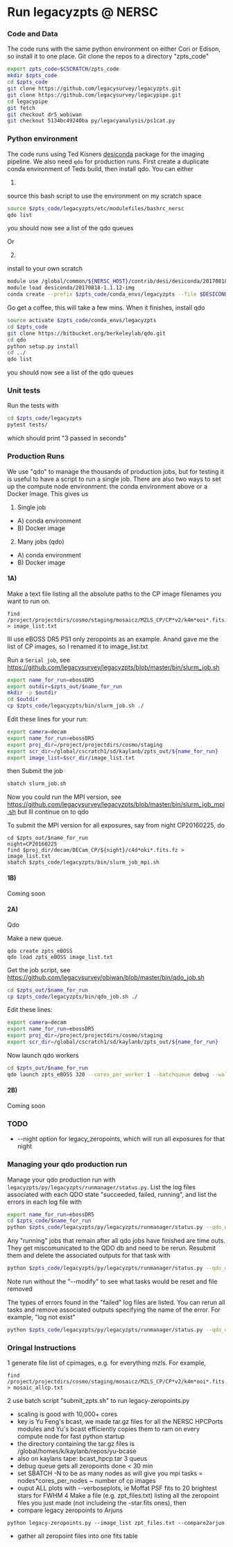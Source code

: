 # Run legacyzpts @ NERSC

### Code and Data
The code runs with the same python environment on either Cori or Edison, so install it to one place. Git clone the repos to a directory "zpts_code"
```sh
export zpts_code=$CSCRATCH/zpts_code
mkdir $zpts_code
cd $zpts_code
git clone https://github.com/legacysurvey/legacyzpts.git
git clone https://github.com/legacysurvey/legacypipe.git
cd legacypipe
git fetch
git checkout dr5_wobiwan
git checkout 5134bc49240ba py/legacyanalysis/ps1cat.py
```

### Python environment
The code runs using Ted Kisners [desiconda](https://github.com/desihub/desiconda.git) package for the imaging pipeline. We also need `qdo` for production runs. First create a duplicate conda environment of Teds build, then install qdo. You can either 

1)
source this bash script to use the environment on my scratch space
```sh
source $zpts_code/legacyzpts/etc/modulefiles/bashrc_nersc
qdo list
```
you should now see a list of the qdo queues

Or 

2)
install to your own scratch
```sh
module use /global/common/${NERSC_HOST}/contrib/desi/desiconda/20170818-1.1.12-img/modulefiles
module load desiconda/20170818-1.1.12-img
conda create --prefix $zpts_code/conda_envs/legacyzpts --file $DESICONDA/pkg_list.txt
```

Go get a coffee, this will take a few mins. When it finishes, install qdo
```sh
source activate $zpts_code/conda_envs/legacyzpts
cd $zpts_code
git clone https://bitbucket.org/berkeleylab/qdo.git
cd qdo
python setup.py install
cd ../
qdo list
```
you should now see a list of the qdo queues

### Unit tests
Run the tests with
```sh
cd $zpts_code/legacyzpts
pytest tests/
```
which should print "3 passed in <blah> seconds"

### Production Runs

We use "qdo" to manage the thousands of production jobs, but for testing it is useful to have a script to run a single job. There are also two ways to set up the compute node environment: the conda environment above or a Docker Image. This gives us 
 1) Single job
 * A) conda environment
 * B) Docker image
 2) Many jobs (qdo)
 * A) conda environment
 * B) Docker image

#### 1A)
Make a text file listing all the absolute paths to the CP image filenames you want to run on.
```
find /project/projectdirs/cosmo/staging/mosaicz/MZLS_CP/CP*v2/k4m*ooi*.fits.fz > image_list.txt
```
Ill use eBOSS DR5 PS1 only zeropoints as an example. Anand gave me the list of CP images, so I renamed it to image_list.txt

Run a `Serial job`, see
https://github.com/legacysurvey/legacyzpts/blob/master/bin/slurm_job.sh

```sh
export name_for_run=ebossDR5
export outdir=$zpts_out/$name_for_run
mkdir -p $outdir
cd $outdir
cp $zpts_code/legacyzpts/bin/slurm_job.sh ./
```

Edit these lines for your run:
```sh
export camera=decam
export name_for_run=ebossDR5
export proj_dir=/project/projectdirs/cosmo/staging
export scr_dir=/global/cscratch1/sd/kaylanb/zpts_out/${name_for_run}
export image_list=$scr_dir/image_list.txt
```

then Submit the job
```sh
sbatch slurm_job.sh
```

Now you could run the MPI version, see 
https://github.com/legacysurvey/legacyzpts/blob/master/bin/slurm_job_mpi.sh
but Ill continue on to qdo

To submit the MPI version for all exposures, say from night CP20160225, do
```
cd $zpts_out/$name_for_run
night=CP20160225
find $proj_dir/decam/DECam_CP/${night}/c4d*oki*.fits.fz > image_list.txt
sbatch $zpts_code/legacyzpts/bin/slurm_job_mpi.sh
```

#### 1B)
Coming soon

#### 2A)
Qdo

Make a new queue. 
```
qdo create zpts_eBOSS
qdo load zpts_eBOSS image_list.txt
```

Get the job script, see
https://github.com/legacysurvey/obiwan/blob/master/bin/qdo_job.sh
```sh
cd $zpts_out/$name_for_run
cp $zpts_code/legacyzpts/bin/qdo_job.sh ./
```

Edit these lines:
```sh
export camera=decam
export name_for_run=ebossDR5
export proj_dir=/project/projectdirs/cosmo/staging
export scr_dir=/global/cscratch1/sd/kaylanb/zpts_out/${name_for_run}
```

Now launch qdo workers
```sh
cd $zpts_out/$name_for_run
qdo launch zpts_eBOSS 320 --cores_per_worker 1 --batchqueue debug --walltime 00:30:00 --script $zpts_out/$name_for_run/qdo_job.sh --keep_env
```

#### 2B)
Coming soon

### TODO

* --night option for legacy_zeropoints, which will run all exposures for that night 

### Managing your qdo production run
Manage your qdo production run with `legacyzpts/py/legacyzpts/runmanager/status.py`. List the log files associated with each QDO state "succeeded, failed, running", and list the errors in each log file with
```sh
export name_for_run=ebossDR5
cd $zpts_code/$name_for_run
python $zpts_code/legacyzpts/py/legacyzpts/runmanager/status.py --qdo_quename zpts_eBOSS --outdir "$zpts_out/$name_for_run"
```

Any "running" jobs that remain after all qdo jobs have finished are time outs. They get miscomunicated to the QDO db and need to be rerun. Resubmit them and delete the associated outputs for that task with 
```sh
python $zpts_code/legacyzpts/py/legacyzpts/runmanager/status.py --qdo_quename zpts_eBOSS --outdir $zpts_code/$name_for_run --running_to_pending --modify
```
Note run without the "--modify" to see what tasks would be reset and file removed

The types of errors found in the "failed" log files are listed. You can rerun all tasks and remove associated outputs specifying the name of the error. For example, "log not exist"
```sh
python $zpts_code/legacyzpts/py/legacyzpts/runmanager/status.py --qdo_quename zpts_eBOSS --outdir $zpts_code/$name_for_run --failed_message_to_pending "log not exist" --modify
```

### Oringal Instructions

1 generate file list of cpimages, e.g. for everything mzls. For example,
```
find /project/projectdirs/cosmo/staging/mosaicz/MZLS_CP/CP*v2/k4m*ooi*.fits.fz > mosaic_allcp.txt
```
2 use batch script "submit_zpts.sh" to run legacy-zeropoints.py
 * scaling is good with 10,000+ cores
 * key is Yu Feng's bcast, we made tar.gz files for all the NERSC HPCPorts modules and Yu's bcast efficiently copies them to ram on every compute node for fast python startup
 * the directory containing the tar.gz files is /global/homes/k/kaylanb/repos/yu-bcase
 * also on kaylans tape: bcast_hpcp.tar
3 queus
 * debug queue gets all zeropoints done < 30 min
 * set SBATCH -N to be as many nodes as will give you mpi tasks = nodes*cores_per_nodes ~ number of cp images
 * ouput ALL plots with --verboseplots, ie Moffat PSF fits to 20 brightest stars for FWHM
 4 Make a file (e.g. zpt_files.txt) listing all the zeropoint files you just made (not includeing the -star.fits ones), then 
  * compare legacy zeropoints to Arjuns 
  ```
  python legacy-zeropoints.py --image_list zpt_files.txt --compare2arjun
  ```
  * gather all zeropoint files into one fits table
  ```python legacy-zeropoints-gather.py --file_list zpt_files.txt --nproc 1 --outname gathered_zpts.fits
  ```


